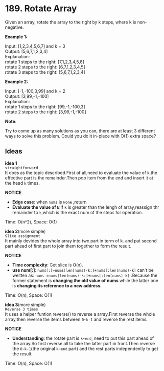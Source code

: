 # 189. Rotate Array 

Given an array, rotate the array to the right by k steps, where k is non-negative.      

**Example 1:**  

Input: [1,2,3,4,5,6,7] and k = 3   
Output: [5,6,7,1,2,3,4]   
Explanation:   
rotate 1 steps to the right: [7,1,2,3,4,5,6]   
rotate 2 steps to the right: [6,7,1,2,3,4,5]   
rotate 3 steps to the right: [5,6,7,1,2,3,4]      

**Example 2:**  

Input: [-1,-100,3,99] and k = 2   
Output: [3,99,-1,-100]   
Explanation:    
rotate 1 steps to the right: [99,-1,-100,3]   
rotate 2 steps to the right: [3,99,-1,-100]      

**Note:**

Try to come up as many solutions as you can, there are at least 3 different ways to solve this problem.
Could you do it in-place with O(1) extra space?      

## Ideas  
**idea 1**   
`straightforward`        
It does as the topic described.First of all,need to evaluate the value of `k`,the effective part is the remainder.Then pop item from the end and insert it at the head `k` times.   
  
**NOTICE**      
* **Edge case**: when `nums` is `None` ,return     
* **Evaluate the value of `k`**:If `k` is greater than the lengh of array,reassign thr remainder to `k`,which is the exact num of the steps for operation.              

Time: O(n^2), Space: O(1)      

**idea 2**(more simple)   
`Slice assignment`            
It mainly devides the whole array into two part in term of k. and put second part ahead of first part to join them together to form the result.
  
**NOTICE**      
* **Time complexity**: Get slice is O(n).       
* **use num[:]**: `nums[:]=nums[len(nums)-k:]+nums[:len(nums)-k]` can't be weitten as: `nums =nums[len(nums)-k:]+nums[:len(nums)-k]` .Because the former statement is **changing the old value of nums** while the latter one is **changing its reference to a new address**. 


Time: O(n), Space: O(1) 

**idea 3**(more simple)   
`Reverse 3 times`            
It uses a helper funtion reverse() to reverse a array.First reverse the whole array,then reverse the items between `0~k-1` and reverse the rest items.
  
**NOTICE**              
* **Understanding**: the rotate part is `k~end`, need to put this part ahead of  the array.So first reverse all to take the latter part in front.Then reverse the `0~k-1`(the original `k~end` part) and the rest parts independently to get the result.            

Time: O(n), Space: O(1)